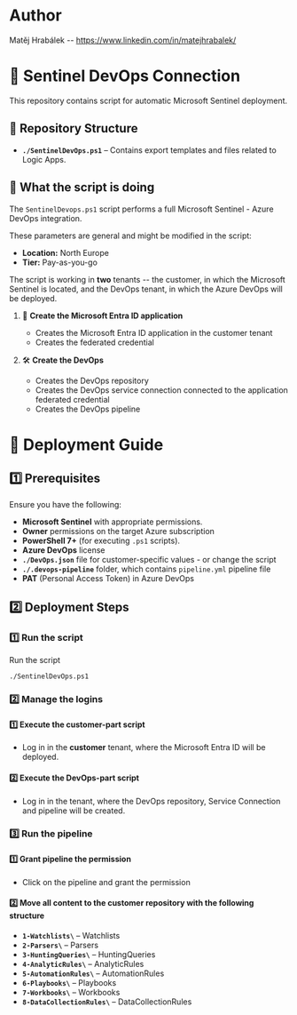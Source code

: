 # Author

Matěj Hrabálek -- https://www.linkedin.com/in/matejhrabalek/

# 📌 Sentinel DevOps Connection

This repository contains script for automatic Microsoft Sentinel deployment.

## 📂 Repository Structure

- **`./SentinelDevOps.ps1`** – Contains export templates and files related to Logic Apps.

## 📌 What the script is doing

The `SentinelDevops.ps1` script performs a full Microsoft Sentinel - Azure DevOps integration.

These parameters are general and might be modified in the script:
   - **Location:** North Europe
   - **Tier:** Pay-as-you-go

The script is working in **two** tenants -- the customer, in which the Microsoft Sentinel is located, and the DevOps tenant, in which the Azure DevOps will be deployed. 

1. 🚀 **Create the Microsoft Entra ID application**  
   - Creates the Microsoft Entra ID application in the customer tenant
   - Creates the federated credential

2. 🛠️ **Create the DevOps**  
   - Creates the DevOps repository
   - Creates the DevOps service connection connected to the application federated credential
   - Creates the DevOps pipeline 

# 🚀 Deployment Guide

## 1️⃣ Prerequisites

Ensure you have the following:
- **Microsoft Sentinel** with appropriate permissions.
- **Owner** permissions on the target Azure subscription
- **PowerShell 7+** (for executing `.ps1` scripts).
- **Azure DevOps** license
-  **`./DevOps.json`** file for customer-specific values - or change the script
-  **`./.devops-pipeline`** folder, which contains `pipeline.yml` pipeline file
- **PAT** (Personal Access Token) in Azure DevOps

## 2️⃣ Deployment Steps

### 1️⃣ Run the script

Run the script

`./SentinelDevOps.ps1`

### 2️⃣ Manage the logins

#### 1️⃣ Execute the customer-part script
- Log in in the **customer** tenant, where the Microsoft Entra ID will be deployed.

#### 2️⃣ Execute the DevOps-part script
- Log in in the tenant, where the DevOps repository, Service Connection and pipeline will be created.

### 3️⃣ Run the pipeline

#### 1️⃣ Grant pipeline the permission
- Click on the pipeline and grant the permission

#### 2️⃣ Move all content to the customer repository with the following structure
- **`1-Watchlists\`** – Watchlists
- **`2-Parsers\`** – Parsers
- **`3-HuntingQueries\`** – HuntingQueries
- **`4-AnalyticRules\`** – AnalyticRules
- **`5-AutomationRules\`** – AutomationRules
- **`6-Playbooks\`** – Playbooks
- **`7-Workbooks\`** – Workbooks
- **`8-DataCollectionRules\`** – DataCollectionRules




